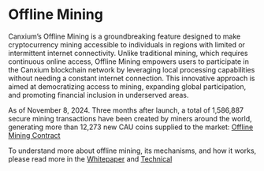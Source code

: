 # Offline Mining

Canxium’s Offline Mining is a groundbreaking feature designed to make cryptocurrency mining accessible to individuals in regions with limited or intermittent internet connectivity. Unlike traditional mining, which requires continuous online access, Offline Mining empowers users to participate in the Canxium blockchain network by leveraging local processing capabilities without needing a constant internet connection. This innovative approach is aimed at democratizing access to mining, expanding global participation, and promoting financial inclusion in underserved areas.

As of November 8, 2024. Three months after launch, a total of 1,586,887 secure mining transactions have been created by miners around the world, generating more than 12,273 new CAU coins supplied to the market: [Offline Mining Contract](https://scan.canxium.org/address/0x6c6331CA2BC039996E833479b7c13Cc62Ab5c6BA)

To understand more about offline mining, its mechanisms, and how it works, please read more in the [Whitepaper](/whitepaper/depth/pow.html) and [Technical](/whitepaper/technical/pow.html)